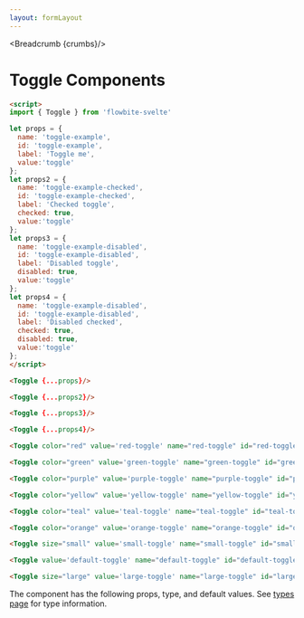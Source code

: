 ```yaml
---
layout: formLayout
---
```


<script>
import Htwo from '../utils/Htwo.svelte'
  import ExampleDiv from '../utils/ExampleDiv.svelte'
import { onMount } from 'svelte';
import { Toggle, Table, TableDefaultRow, Breadcrumb } from '$lib/index'
import { AtSymbol , Mail } from 'svelte-heros'
import componentProps from '../props/Toggle.json'
let items = componentProps.props

let propHeader = ['Name', 'Type', 'Default']

let divClass='w-full relative overflow-x-auto shadow-md sm:rounded-lg py-4'
let theadClass ='text-xs text-gray-700 uppercase bg-gray-50 dark:bg-gray-700 dark:text-white'

let props = {
  name: 'toggle-example',
  id: 'toggle-example',
  label: 'Toggle me',
  value:'toggle1'
};
let props2 = {
  name: 'toggle-example-checked',
  id: 'toggle-example-checked',
  label: 'Checked toggle',
  checked: true,
  value:'toggle2'
};
let props3 = {
  name: 'toggle-example-disabled',
  id: 'toggle-example-disabled',
  label: 'Disabled toggle',
  disabled: true,
  value:'toggle3'
};
let props4 = {
  name: 'toggle-example-disabled',
  id: 'toggle-example-disabled',
  label: 'Disabled checked',
  checked: true,
  disabled: true,
  value:'toggle4'
};
  let crumbs = [
    {
      label:'Home',
      href:'/'
    },
    {
      label:'Forms',
      href:'/forms/'
    },
    {
      label:'Toggle',
      href:'/forms/toggle'
    }
  ]
</script>

<Breadcrumb {crumbs}/>


<h1 class="text-3xl w-full dark:text-white py-8">Toggle Components</h1>

<Htwo label="Examples" />

<ExampleDiv>
<div class="w-full py-2">
<Toggle {...props} />
</div>
<div class="w-full py-2">
<Toggle {...props2}/>
</div>
<div class="w-full py-2">
<Toggle {...props3}/>
</div>
<div class="w-full py-2">
<Toggle {...props4}/>
</div>
</ExampleDiv>

```html
<script>
import { Toggle } from 'flowbite-svelte'

let props = {
  name: 'toggle-example',
  id: 'toggle-example',
  label: 'Toggle me',
  value:'toggle'
};
let props2 = {
  name: 'toggle-example-checked',
  id: 'toggle-example-checked',
  label: 'Checked toggle',
  checked: true,
  value:'toggle'
};
let props3 = {
  name: 'toggle-example-disabled',
  id: 'toggle-example-disabled',
  label: 'Disabled toggle',
  disabled: true,
  value:'toggle'
};
let props4 = {
  name: 'toggle-example-disabled',
  id: 'toggle-example-disabled',
  label: 'Disabled checked',
  checked: true,
  disabled: true,
  value:'toggle'
};
</script>

<Toggle {...props}/>

<Toggle {...props2}/>

<Toggle {...props3}/>

<Toggle {...props4}/>
```

<Htwo label="Colors" />

<ExampleDiv class="flex justify-between">

<Toggle color="red" value='red-toggle' name="red-toggle" id="red-toggle" label="Red" checked/>

<Toggle color="green" value='green-toggle' name="green-toggle" id="green-toggle" label="Green" checked/>

<Toggle color="purple" value='purple-toggle' name="purple-toggle" id="purple-toggle" label="Purple" checked/>

<Toggle color="yellow" value='yellow-toggle' name="yellow-toggle" id="yellow-toggle" label="Yellow" checked/>

<Toggle color="teal" value='teal-toggle' name="teal-toggle" id="teal-toggle" label="Teal" checked/>

<Toggle color="orange" value='orange-toggle' name="orange-toggle" id="orange-toggle" label="Orange" checked/>

</ExampleDiv>

```html
<Toggle color="red" value='red-toggle' name="red-toggle" id="red-toggle" label="Red" checked/>

<Toggle color="green" value='green-toggle' name="green-toggle" id="green-toggle" label="Green" checked/>

<Toggle color="purple" value='purple-toggle' name="purple-toggle" id="purple-toggle" label="Purple" checked/>

<Toggle color="yellow" value='yellow-toggle' name="yellow-toggle" id="yellow-toggle" label="Yellow" checked/>

<Toggle color="teal" value='teal-toggle' name="teal-toggle" id="teal-toggle" label="Teal" checked/>

<Toggle color="orange" value='orange-toggle' name="orange-toggle" id="orange-toggle" label="Orange" checked/>
```

<Htwo label="Sizes" />

<ExampleDiv>
<div class="w-full py-2">
<Toggle size="small" value='small-toggle' name="small-toggle" id="small-toggle" label="Small toggle" checked/>
</div>
<div class="w-full py-2">
<Toggle value='default-toggle' name="default-toggle" id="default-toggle" label="Default toggle" checked/>
</div>
<div class="w-full py-2">
<Toggle size="large" value='large-toggle' name="large-toggle" id="large-toggle" label="Large toggle" checked/>
</div>
</ExampleDiv>

```html
<Toggle size="small" value='small-toggle' name="small-toggle" id="small-toggle" label="Small toggle" checked/>

<Toggle value='default-toggle' name="default-toggle" id="default-toggle" label="Default toggle" checked/>

<Toggle size="large" value='large-toggle' name="large-toggle" id="large-toggle" label="Large toggle" checked/>
```

<Htwo label="Props" />

<p>The component has the following props, type, and default values. See <a href="/pages/types">types 
 page</a> for type information.</p>

<Table header={propHeader} {divClass} {theadClass}>
  <TableDefaultRow {items} rowState='hover' />
</Table>

